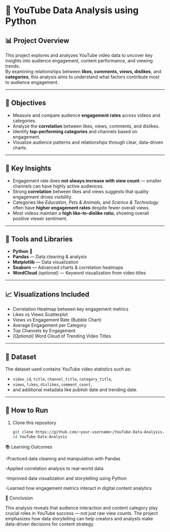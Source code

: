 # 🎥 YouTube Data Analysis using Python  

## 📊 Project Overview  
This project explores and analyzes YouTube video data to uncover key insights into audience engagement, content performance, and viewing trends.  
By examining relationships between **likes, comments, views, dislikes**, and **categories**, this analysis aims to understand what factors contribute most to audience engagement.  

---

## 🎯 Objectives  
- Measure and compare audience **engagement rates** across videos and categories.  
- Analyze the **correlation** between likes, views, comments, and dislikes.  
- Identify **top-performing categories** and channels based on engagement.  
- Visualize audience patterns and relationships through clear, data-driven charts.  

---

## 🧠 Key Insights  
- Engagement rate does **not always increase with view count** — smaller channels can have highly active audiences.  
- Strong **correlation** between likes and views suggests that quality engagement drives visibility.  
- Categories like *Education*, *Pets & Animals*, and *Science & Technology* often have **higher engagement rates** despite fewer overall views.  
- Most videos maintain a **high like-to-dislike ratio**, showing overall positive viewer sentiment.  

---

## 🧰 Tools and Libraries  
- **Python** 🐍  
- **Pandas** — Data cleaning & analysis  
- **Matplotlib** — Data visualization  
- **Seaborn** — Advanced charts & correlation heatmaps  
- **WordCloud** *(optional)* — Keyword visualization from video titles  

---

## 📈 Visualizations Included  
- Correlation Heatmap between key engagement metrics  
- Likes vs Views Scatterplot  
- Views vs Engagement Rate (Bubble Chart)  
- Average Engagement per Category  
- Top Channels by Engagement  
- *(Optional)* Word Cloud of Trending Video Titles  

---

## 📂 Dataset  
The dataset used contains YouTube video statistics such as:  
- `video_id`, `title`, `channel_title`, `category_title`,  
- `views`, `likes`, `dislikes`, `comment_count`,  
- and additional metadata like publish date and trending date.  


---

## 🚀 How to Run  
1. Clone this repository  
   ```bash
   git clone https://github.com/<your-username>/YouTube-Data-Analysis.git
   cd YouTube-Data-Analysis

📚 Learning Outcomes

-Practiced data cleaning and manipulation with Pandas

-Applied correlation analysis to real-world data

-Improved data visualization and storytelling using Python

-Learned how engagement metrics interact in digital content analytics


🏁 Conclusion

This analysis reveals that audience interaction and content category play crucial roles in YouTube success — not just raw view counts.
The project emphasizes how data storytelling can help creators and analysts make data-driven decisions for content strategy.
